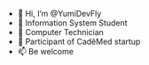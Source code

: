 - 👋 Hi, I’m @YumiDevFly
- 👀 Information System Student
- 🌱 Computer Technician
- 💞️ Participant of CadêMed startup
- 📫 Be welcome

